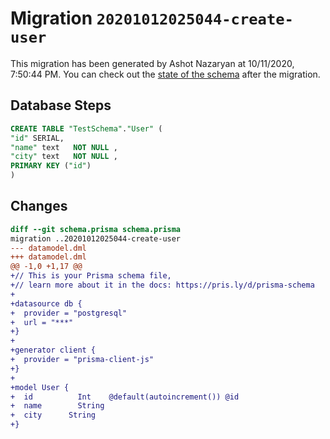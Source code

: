 # Migration `20201012025044-create-user`

This migration has been generated by Ashot Nazaryan at 10/11/2020, 7:50:44 PM.
You can check out the [state of the schema](./schema.prisma) after the migration.

## Database Steps

```sql
CREATE TABLE "TestSchema"."User" (
"id" SERIAL,
"name" text   NOT NULL ,
"city" text   NOT NULL ,
PRIMARY KEY ("id")
)
```

## Changes

```diff
diff --git schema.prisma schema.prisma
migration ..20201012025044-create-user
--- datamodel.dml
+++ datamodel.dml
@@ -1,0 +1,17 @@
+// This is your Prisma schema file,
+// learn more about it in the docs: https://pris.ly/d/prisma-schema
+
+datasource db {
+  provider = "postgresql"
+  url = "***"
+}
+
+generator client {
+  provider = "prisma-client-js"
+}
+
+model User {
+  id          Int    @default(autoincrement()) @id
+  name        String
+  city		 String
+}
```


